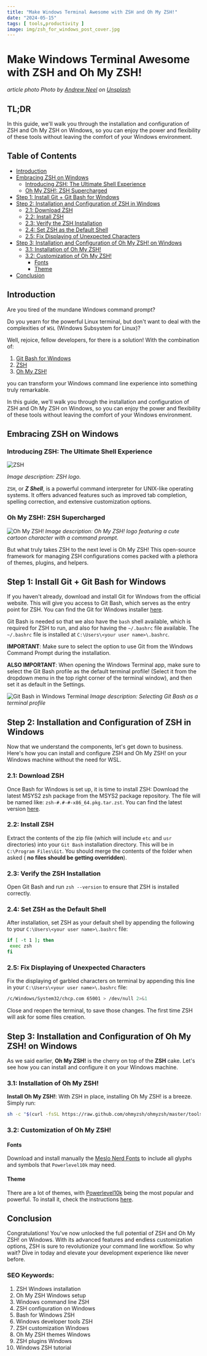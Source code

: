 ```yaml
---
title: "Make Windows Terminal Awesome with ZSH and Oh My ZSH!"
date: "2024-05-15"
tags: [ tools,productivity ]
image: img/zsh_for_windows_post_cover.jpg
---
```


# Make Windows Terminal Awesome with ZSH and Oh My ZSH!

*article photo Photo by <a href="https://unsplash.com/@andrewtneel?utm_content=creditCopyText&utm_medium=referral&utm_source=unsplash">Andrew Neel</a> on <a href="https://unsplash.com/photos/macbook-pro-white-ceramic-mugand-black-smartphone-on-table-cckf4TsHAuw?utm_content=creditCopyText&utm_medium=referral&utm_source=unsplash">Unsplash</a>*

## TL;DR

In this guide, we'll walk you through the installation and configuration of ZSH and Oh My ZSH on Windows, so you can
enjoy the power and flexibility of these tools without leaving the comfort of your Windows environment.

## Table of Contents

- [Introduction](#introduction)
- [Embracing ZSH on Windows](#embracing-zsh-on-windows)
  - [Introducing ZSH: The Ultimate Shell Experience](#introducing-zsh-the-ultimate-shell-experience)
  - [Oh My ZSH!: ZSH Supercharged](#oh-my-zsh-zsh-supercharged)
- [Step 1: Install Git + Git Bash for Windows](#step-1-install-git--git-bash-for-windows)
- [Step 2: Installation and Configuration of ZSH in Windows](#step-2-installation-and-configuration-of-zsh-in-windows)
  - [2.1: Download ZSH](#21-download-zsh)
  - [2.2: Install ZSH](#22-install-zsh)
  - [2.3: Verify the ZSH Installation](#23-verify-the-zsh-installation)
  - [2.4: Set ZSH as the Default Shell](#24-set-zsh-as-the-default-shell)
  - [2.5: Fix Displaying of Unexpected Characters](#25-fix-displaying-of-unexpected-characters)
- [Step 3: Installation and Configuration of Oh My ZSH! on Windows](#step-3-installation-and-configuration-of-oh-my-zsh-on-windows)
  - [3.1: Installation of Oh My ZSH!](#31-installation-of-oh-my-zsh)
  - [3.2: Customization of Oh My ZSH!](#32-customization-of-oh-my-zsh)
    - [Fonts](#fonts)
    - [Theme](#theme)
- [Conclusion](#conclusion)

## Introduction

Are you tired of the mundane Windows command prompt?

Do you yearn for the powerful Linux terminal, but don't
want to deal with the complexities of `WSL` (Windows Subsystem for Linux)?

Well, rejoice, fellow developers, for there is a solution! With the
combination of:
1. [Git Bash for Windows](https://git-scm.com/downloads)
2. [ZSH](https://www.zsh.org/)
3. [Oh My ZSH!](https://ohmyz.sh/)

you can transform your Windows command line experience into something truly remarkable.

In this guide, we'll walk you through the installation and configuration of ZSH and Oh My ZSH on Windows, so you can
enjoy the power and flexibility of these tools without leaving the comfort of your Windows environment.

## Embracing ZSH on Windows

### Introducing ZSH: The Ultimate Shell Experience

![ZSH](img/Z_Shell_Logo_Color_Horizontal.jpg)

*Image description: ZSH logo.*

`ZSH`, or ***Z Shell***, is a powerful command interpreter for UNIX-like operating systems. It offers advanced features
such as
improved tab completion, spelling correction, and extensive customization options.

### Oh My ZSH!: ZSH Supercharged

![Oh My ZSH!](img/omz-eastwood.png)
*Image description: Oh My ZSH! logo featuring a cute cartoon character with a command prompt.*

But what truly takes ZSH to the next level is Oh My ZSH! This open-source framework for managing ZSH configurations
comes packed with a plethora of themes, plugins, and helpers.

## Step 1: Install Git + Git Bash for Windows

If you haven't already, download and install Git for Windows from the
official website. This will give you access to Git Bash, which serves as the entry point for ZSH. You can find the
Git for Windows installer [here](https://git-scm.com/download/win).

Git Bash is needed so that we also have the `bash` shell available, which is required for ZSH to run, and also for
having the `~/.bashrc` file available.
The `~/.bashrc` file is installed at `C:\Users\<your user name>\.bashrc`.

**IMPORTANT**: Make sure to select the option to use Git from the Windows Command Prompt during the installation.

**ALSO IMPORTANT**: When opening the Windows Terminal app, make sure to select the Git Bash profile as the default
terminal profile! (Select it from the dropdown menu in the top right corner of the terminal window), and then set it as
default in the Settings.

![Git Bash in Windows Terminal](img/git_bash_default_terminal.png)
*Image description: Selecting Git Bash as a terminal profile*

## Step 2: Installation and Configuration of ZSH in Windows

Now that we understand the components, let's get down to business. Here's how you can install and configure ZSH and Oh
My ZSH! on your Windows machine without the need for WSL.

### 2.1: Download ZSH

Once Bash for Windows is set up, it is time to install ZSH:
Download the latest MSYS2 zsh package from the MSYS2 package repository. The file will be named
like: `zsh-#.#-#-x86_64.pkg.tar.zst`. You can find the latest version [here](https://packages.msys2.org/package/zsh).

### 2.2: Install ZSH

Extract the contents of the zip file (which will include `etc` and `usr` directories) into your `Git
Bash`
installation directory. This will be in `C:\Program Files\Git`. You should merge the contents of the folder when
asked (
**no files should be getting overridden**).

### 2.3: Verify the ZSH Installation

Open Git Bash and run `zsh --version` to ensure that ZSH is installed correctly.

### 2.4: Set ZSH as the Default Shell

After installation, set ZSH as your default shell by appending the following to
your `C:\Users\<your user name>\.bashrc` file:

   ```bash
   if [ -t 1 ]; then
    exec zsh
   fi
   ```

### 2.5: Fix Displaying of Unexpected Characters

Fix the displaying of garbled characters on terminal by appending this line in
your `C:\Users\<your user name>\.bashrc` file:

   ```bash
   /c/Windows/System32/chcp.com 65001 > /dev/null 2>&1
   ```

Close and reopen the terminal, to save those changes. The first time ZSH will ask for some files creation.

## Step 3: Installation and Configuration of Oh My ZSH! on Windows

As we said earlier, **Oh My ZSH!** is the cherry on top of the **ZSH** cake. Let's see how you can install and configure
it on your Windows machine.

### 3.1: Installation of Oh My ZSH!

**Install Oh My ZSH!**: With ZSH in place, installing Oh My ZSH! is a breeze. Simply run:

```bash
sh -c "$(curl -fsSL https://raw.github.com/ohmyzsh/ohmyzsh/master/tools/install.sh)"
```

### 3.2: Customization of Oh My ZSH!

#### Fonts

Download and install manually
the [Meslo Nerd Fonts](https://github.com/romkatv/powerlevel10k#meslo-nerd-font-patched-for-powerlevel10k) to include
all glyphs and symbols that `Powerlevel10k` may need.

#### Theme

There are a lot of themes, with [Powerlevel10k](https://github.com/romkatv/powerlevel10k) being the most popular and
powerful. To install it, check the instructions [here](https://github.com/romkatv/powerlevel10k?tab=readme-ov-file#installation).

## Conclusion

Congratulations! You've now unlocked the full potential of ZSH and Oh My ZSH! on Windows. With its advanced features and
endless customization options, ZSH is sure to revolutionize your command line workflow. So why wait? Dive in today and
elevate your development experience like never before.


### SEO Keywords:

1. ZSH Windows installation
2. Oh My ZSH Windows setup
3. Windows command line ZSH
4. ZSH configuration on Windows
5. Bash for Windows ZSH
6. Windows developer tools ZSH
7. ZSH customization Windows
8. Oh My ZSH themes Windows
9. ZSH plugins Windows
10. Windows ZSH tutorial

